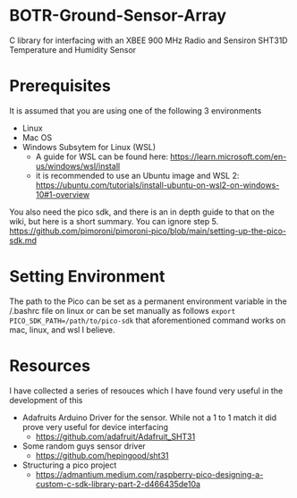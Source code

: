 # BOTR-Ground-Sensor-Array
C library for interfacing with an XBEE 900 MHz Radio and Sensiron SHT31D Temperature and Humidity Sensor

# Prerequisites
It is assumed that you are using one of the following 3 environments
- Linux
- Mac OS
- Windows Subsytem for Linux (WSL)
  - A guide for WSL can be found here: https://learn.microsoft.com/en-us/windows/wsl/install
  - it is recommended to use an Ubuntu image and WSL 2: https://ubuntu.com/tutorials/install-ubuntu-on-wsl2-on-windows-10#1-overview
 
 You also need the pico sdk, and there is an in depth guide to that on the wiki, but here is a short summary.
 You can ignore step 5.
 https://github.com/pimoroni/pimoroni-pico/blob/main/setting-up-the-pico-sdk.md
 
 # Setting Environment
 The path to the Pico can be set as a permanent environment variable in the /.bashrc file on linux or can be set manually as follows
 `export PICO_SDK_PATH=/path/to/pico-sdk` that aforementioned command works on mac, linux, and wsl I believe.
 
 # Resources
 I have collected a series of resouces which I have found very useful in the development of this
 - Adafruits Arduino Driver for the sensor. While not a 1 to 1 match it did prove very useful for device interfacing
   - https://github.com/adafruit/Adafruit_SHT31
 - Some random guys sensor driver
   - https://github.com/hepingood/sht31
 - Structuring a pico project
   - https://admantium.medium.com/raspberry-pico-designing-a-custom-c-sdk-library-part-2-d466435de10a 
